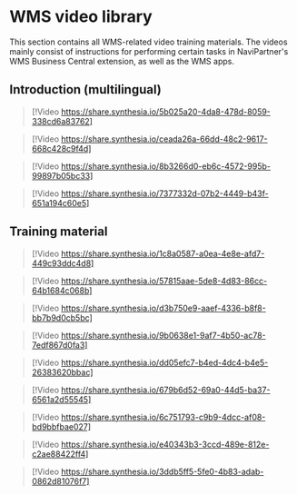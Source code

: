 # WMS video library

This section contains all WMS-related video training materials. The videos mainly consist of instructions for performing certain tasks in NaviPartner's WMS Business Central extension, as well as the WMS apps. 

## Introduction (multilingual)



> [!Video https://share.synthesia.io/5b025a20-4da8-478d-8059-338cd6a83762]


> [!Video https://share.synthesia.io/ceada26a-66dd-48c2-9617-668c428c9f4d]


> [!Video https://share.synthesia.io/8b3266d0-eb6c-4572-995b-99897b05bc33]


> [!Video https://share.synthesia.io/7377332d-07b2-4449-b43f-651a194c60e5]


## Training material

> [!Video https://share.synthesia.io/1c8a0587-a0ea-4e8e-afd7-449c93ddc4d8]


> [!Video https://share.synthesia.io/57815aae-5de8-4d83-86cc-64b1684c068b]


> [!Video https://share.synthesia.io/d3b750e9-aaef-4336-b8f8-bb7b9d0cb5bc]


> [!Video https://share.synthesia.io/9b0638e1-9af7-4b50-ac78-7edf867d0fa3]


> [!Video https://share.synthesia.io/dd05efc7-b4ed-4dc4-b4e5-26383620bbac]


> [!Video https://share.synthesia.io/679b6d52-69a0-44d5-ba37-6561a2d55545]


> [!Video https://share.synthesia.io/6c751793-c9b9-4dcc-af08-bd9bbfbae027]


> [!Video https://share.synthesia.io/e40343b3-3ccd-489e-812e-c2ae88422ff4]


> [!Video https://share.synthesia.io/3ddb5ff5-5fe0-4b83-adab-0862d81076f7]
